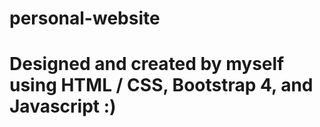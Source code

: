 # personal-website
# Designed and created by myself using HTML / CSS, Bootstrap 4, and Javascript :)
